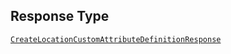 ## Response Type

[`CreateLocationCustomAttributeDefinitionResponse`](../../doc/models/create-location-custom-attribute-definition-response.md)
